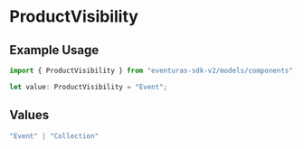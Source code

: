 # ProductVisibility

## Example Usage

```typescript
import { ProductVisibility } from "eventuras-sdk-v2/models/components";

let value: ProductVisibility = "Event";
```

## Values

```typescript
"Event" | "Collection"
```